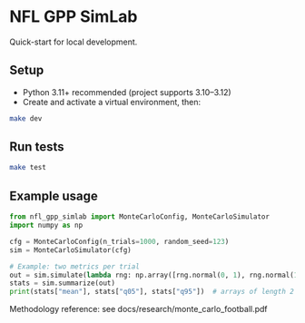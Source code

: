 # NFL GPP SimLab

Quick-start for local development.

## Setup

- Python 3.11+ recommended (project supports 3.10–3.12)
- Create and activate a virtual environment, then:

```bash
make dev
```

## Run tests

```bash
make test
```

## Example usage

```python
from nfl_gpp_simlab import MonteCarloConfig, MonteCarloSimulator
import numpy as np

cfg = MonteCarloConfig(n_trials=1000, random_seed=123)
sim = MonteCarloSimulator(cfg)

# Example: two metrics per trial
out = sim.simulate(lambda rng: np.array([rng.normal(0, 1), rng.normal(10, 2)]))
stats = sim.summarize(out)
print(stats["mean"], stats["q05"], stats["q95"])  # arrays of length 2
```

Methodology reference: see docs/research/monte_carlo_football.pdf